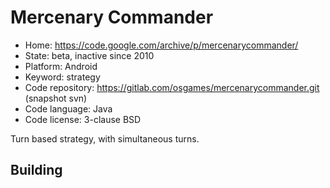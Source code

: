 # Mercenary Commander

- Home: https://code.google.com/archive/p/mercenarycommander/
- State: beta, inactive since 2010
- Platform: Android
- Keyword: strategy
- Code repository: https://gitlab.com/osgames/mercenarycommander.git (snapshot svn)
- Code language: Java
- Code license: 3-clause BSD

Turn based strategy, with simultaneous turns.

## Building
